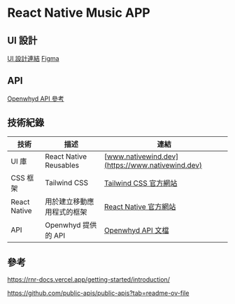 # React Native Music APP

## UI 設計

[UI 設計連結](https://whimsical.com/react-native-music-GeCGfoDewK81DZq3RARubV)
[Figma](https://www.figma.com/design/Pk6MiOyJf2dfkzFsYutnzd/Clean-Music-App-UI-Concept-%2B%2B-YEV-YEV-(Community)?node-id=0-26&t=GJRMymJ6AUIu4IiE-1)

## API

[Openwhyd API 參考](https://openwhyd.github.io/openwhyd/API#user-session--logging)

## 技術紀錄

| 技術         | 描述                       | 連結                                                                               |
| ------------ | -------------------------- | ---------------------------------------------------------------------------------- |
| UI 庫        | React Native Reusables     | [www.nativewind.dev](https://www.nativewind.dev)                                   |
| CSS 框架     | Tailwind CSS               | [Tailwind CSS 官方網站](https://tailwindcss.com)                                   |
| React Native | 用於建立移動應用程式的框架 | [React Native 官方網站](https://reactnative.dev)                                   |
| API          | Openwhyd 提供的 API        | [Openwhyd API 文檔](https://openwhyd.github.io/openwhyd/API#user-session--logging) |

## 參考
https://rnr-docs.vercel.app/getting-started/introduction/

https://github.com/public-apis/public-apis?tab=readme-ov-file
